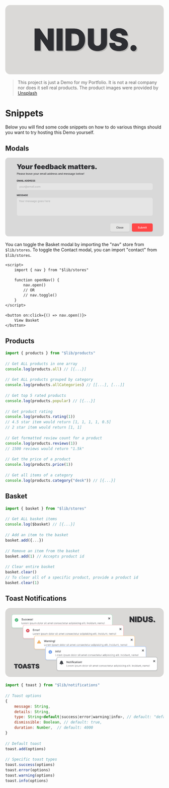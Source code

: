 ![NIDUS.](/static/docs/banner.png)

> This project is just a Demo for my Portfolio. It is not a real company nor does it sell real products. The product images were provided by [Unsplash](https://unsplash.com)


# Snippets
Below you will find some code snippets on how to do various things should you want to try hosting this Demo yourself.

## Modals

![Contact_Form](/static/docs/contact_form.png)

You can toggle the Basket modal by importing the "nav" store from `$lib/stores`. To toggle the Contact modal, you can import "contact" from `$lib/stores`.

```svelte
<script>
    import { nav } from "$lib/stores"

    function openNav() {
        nav.open()
        // OR
        // nav.toggle()
    }
</script>

<button on:click={() => nav.open()}>
    View Basket
</button>
```

## Products

```js
import { products } from "$lib/products"

// Get ALL products in one array
console.log(products.all) // [{...}]

// Get ALL products grouped by category
console.log(products.allCategories) // [[...], [...]]

// Get top 5 rated products
console.log(products.popular) // [{...}]

// Get product rating
console.log(products.rating(1))
// 4.5 star item would return [1, 1, 1, 1, 0.5]
// 2 star item would return [1, 1]

// Get formatted review count for a product
console.log(products.reviews(1))
// 1500 reviews would return "1.5k"

// Get the price of a product
console.log(products.price(1))

// Get all items of a category
console.log(products.category("desk")) // [{...}]
```

## Basket

```js
import { basket } from "$lib/stores"

// Get ALL basket items
console.log($basket) // [{...}]

// Add an item to the basket
basket.add({...})

// Remove an item from the basket
basket.add(1) // Accepts product id

// Clear entire basket
basket.clear()
// To clear all of a specific product, provide a product id
basket.clear(1)
```

## Toast Notifications

![TOASTS](/static/docs/toasts.png)

```js
import { toast } from "$lib/notifications"

// Toast options
{
    message: String,
    details: String,
    type: String<default|success|error|warning|info>, // default: "default"
    dismissible: Boolean, // default: true,
    duration: Number,  // default: 4000
}

// Default toast
toast.add(options)

// Specific toast types
toast.success(options)
toast.error(options)
toast.warning(options)
toast.info(options)
```
